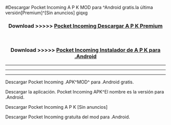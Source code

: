 #Descargar Pocket Incoming  A P K MOD para ^Android gratis.la última versión[Premium]^[Sin anuncios] giqxg



<div align="center">
<h3>Download >>>>> <a href="https://es-web.web.app/?es= Pocket Incoming ">Pocket Incoming  Descargar A P K Premium</a></h3><br>

<h3>Download >>>>> <a href="https://es-web.web.app/?es= Pocket Incoming ">Pocket Incoming  Instalador de A P K para .Android</a></h3>
</div>


----------------------------------------------------------

----------------------------------------------------------

----------------------------------------------------------

Descargar Pocket Incoming  .APK^MOD^ para .Android gratis.

Descargar la aplicación. Pocket Incoming  APK^El nombre es la versión para .Android.

Descargar Pocket Incoming  A P K [Sin anuncios]

Descargar Pocket Incoming  gratuita del mod para .Android.